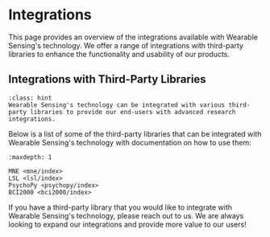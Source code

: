 # Integrations

This page provides an overview of the integrations available with Wearable Sensing's technology. We offer a range of integrations with third-party libraries to enhance the functionality and usability of our products.

## Integrations with Third-Party Libraries

```{admonition} Integrations
:class: hint
Wearable Sensing's technology can be integrated with various third-party libraries to provide our end-users with advanced research integrations. 
```

Below is a list of some of the third-party libraries that can be integrated with Wearable Sensing's technology with documentation on how to use them:

```{toctree}
:maxdepth: 1

MNE <mne/index>
LSL <lsl/index>
PsychoPy <psychopy/index>
BCI2000 <bci2000/index>
```

If you have a third-party library that you would like to integrate with Wearable Sensing's technology, please reach out to us. We are always looking to expand our integrations and provide more value to our users!
